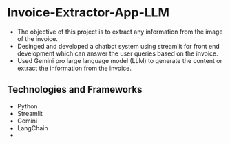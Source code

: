 # Invoice-Extractor-App-LLM

- The objective of this project is to extract any information from the image of the invoice.
- Desinged and developed a chatbot system using streamlit for front end development which can answer the user queries based on the invoice.
- Used Gemini pro large language model (LLM) to generate the content or extract the information from the invoice.

## Technologies and Frameworks

- Python
- Streamlit
- Gemini
- LangChain
- 
